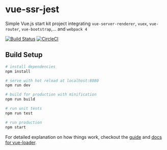 # vue-ssr-jest

Simple Vue.js start kit project integrating `vue-server-renderer`, `vuex`, `vue-router`, `vue-bootstrap`,... and `webpack 4`

[![Build Status](https://travis-ci.org/nnquangit/vue-ssr-jest.svg?branch=master)](https://travis-ci.org/nnquangit/vue-ssr-jest)
[![CircleCI](https://circleci.com/gh/nnquangit/vue-ssr-jest/tree/master.svg?style=svg)](https://circleci.com/gh/nnquangit/vue-ssr-jest/tree/master)

## Build Setup

``` bash
# install dependencies
npm install

# serve with hot reload at localhost:8080
npm run dev

# build for production with minification
npm run build

# run unit tests
npm run test

# run production
npm start
```

For detailed explanation on how things work, checkout the [guide](http://vuejs-templates.github.io/webpack/) and [docs for vue-loader](http://vuejs.github.io/vue-loader).

